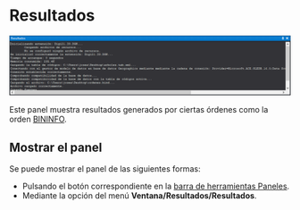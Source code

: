 # Resultados

![Panel de resultados](../../../.gitbook/assets/panelresultados.png)

Este panel muestra resultados generados por ciertas órdenes como la orden [BININFO](/digi3d-net/referencia/ventana-de-dibujo/ordenes/b/bininfo.md).

## Mostrar el panel

Se puede mostrar el panel de las siguientes formas:

* Pulsando el botón correspondiente en la [barra de herramientas Paneles](../barras-de-herramientas/paneles.md).
* Mediante la opción del menú **Ventana/Resultados/Resultados**.
